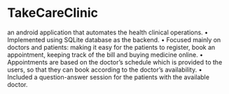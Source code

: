 # TakeCareClinic
an android application that automates the health clinical operations. • Implemented using SQLite database as the backend. • Focused mainly on doctors and patients: making it easy for the patients to register, book an appointment, keeping track of the bill and buying medicine online. • Appointments are based on the doctor’s schedule which is provided to the users, so that they can book according to the doctor’s availability. • Included a question-answer session for the patients with the available doctor.
